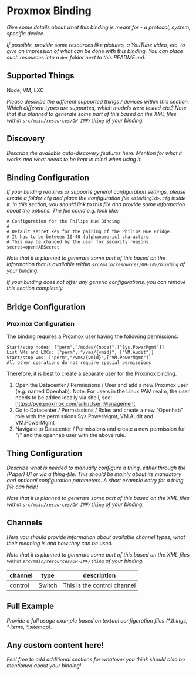 # Proxmox Binding

_Give some details about what this binding is meant for - a protocol, system, specific device._

_If possible, provide some resources like pictures, a YouTube video, etc. to give an impression of what can be done with this binding. You can place such resources into a `doc` folder next to this README.md._

## Supported Things

Node, VM, LXC

_Please describe the different supported things / devices within this section._
_Which different types are supported, which models were tested etc.?_
_Note that it is planned to generate some part of this based on the XML files within ```src/main/resources/OH-INF/thing``` of your binding._


## Discovery

_Describe the available auto-discovery features here. Mention for what it works and what needs to be kept in mind when using it._

## Binding Configuration

_If your binding requires or supports general configuration settings, please create a folder ```cfg``` and place the configuration file ```<bindingId>.cfg``` inside it. In this section, you should link to this file and provide some information about the options. The file could e.g. look like:_

```
# Configuration for the Philips Hue Binding
#
# Default secret key for the pairing of the Philips Hue Bridge.
# It has to be between 10-40 (alphanumeric) characters
# This may be changed by the user for security reasons.
secret=openHABSecret
```

_Note that it is planned to generate some part of this based on the information that is available within ```src/main/resources/OH-INF/binding``` of your binding._

_If your binding does not offer any generic configurations, you can remove this section completely._


## Bridge Configuration

### Proxmox Configuration

The binding requires a Proxmox user having the following permissions:

```
Start/stop nodes: ["perm","/nodes/{node}",["Sys.PowerMgmt"]]
List VMs and LXCs: ["perm", "/vms/{vmid}", ["VM.Audit"]]
Start/stop vms: ["perm","/vms/{vmid}",["VM.PowerMgmt"]]
All other operations do not require special permissions
```
Therefore, it is best to create a separate user for the Proxmox binding. 
1. Open the Datacenter / Permissions / User and add a new Proxmox user (e.g. named Openhab).
    Note: For users in the Linux PAM realm, the user needs to be added locally via shell, see: https://pve.proxmox.com/wiki/User_Management
2. Go to Datacenter / Permsissions / Roles and create a new "Openhab" role with the permissions Sys.PowerMgmt, VM.Audit and VM.PowerMgmt
3. Navigate to Datacenter / Permissions and create a new permission for "/" and the openhab user with the above rule.

## Thing Configuration

_Describe what is needed to manually configure a thing, either through the (Paper) UI or via a thing-file. This should be mainly about its mandatory and optional configuration parameters. A short example entry for a thing file can help!_

_Note that it is planned to generate some part of this based on the XML files within ```src/main/resources/OH-INF/thing``` of your binding._

## Channels

_Here you should provide information about available channel types, what their meaning is and how they can be used._

_Note that it is planned to generate some part of this based on the XML files within ```src/main/resources/OH-INF/thing``` of your binding._

| channel  | type   | description                  |
|----------|--------|------------------------------|
| control  | Switch | This is the control channel  |

## Full Example

_Provide a full usage example based on textual configuration files (*.things, *.items, *.sitemap)._

## Any custom content here!

_Feel free to add additional sections for whatever you think should also be mentioned about your binding!_
